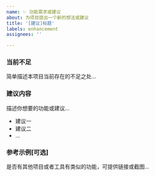 ```yaml
---
name: ✨ 功能需求或建议
about: 为项目提出一个新的想法或建议
title: '[建议]标题'
labels: enhancement
assignees: ''

---
```


### 当前不足

简单描述本项目当前存在的不足之处...

### 建议内容

描述你想要的功能或建议...

- 建议一
- 建议二
- ...

### 参考示例[可选]

是否有其他项目或者工具有类似的功能，可提供链接或截图...